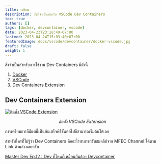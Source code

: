 ```yaml
---
title: เตรียม
description: สิ่งที่จำเป็นสำหรับ VSCode Dev Containers
toc: true
authors: []
tags: [docker, devcontainer, vscode]
date: 2023-04-23T23:28:40+07:00
lastmod: 2023-04-24T15:03:40+07:00
featuredImage: docs/vscode/devcontainer/docker-vscode.jpg
draft: false
weight: 1
---
```


สิ่งจำเป็นสำหรับการใช้งาน Dev Containers มีดังนี้

1. [Docker](https://docs.docker.com/get-docker/)
2. [VSCode](https://code.visualstudio.com/download)
3. Dev Containers Extension

## Dev Containers Extension

[![ติดตั้ง VSCode Extension](/docs/vscode/devcontainer/extension.png)](/docs/vscode/devcontainer/extension.png)
*<center>ติดตั้ง VSCode Extension</center>*

การเตรียมการก็มีแต่นี้เป็นอันเสร็จพิธีขั้นต่อไปก็สามารถเริ่มต้นได้เลย

สำหรับใครที่ไม่รู้ว่า Dev Containers คืออะไรสามารถรับชมคลิปจาก MFEC Channel ได้ตาม Link ด้านล่างเลยครับ

[Master Dev Ep.12 : Dev ที่ไหนก็เหมือนกันด้วย Devcontainer](https://www.youtube.com/watch?v=J6cKVYJdL0c)